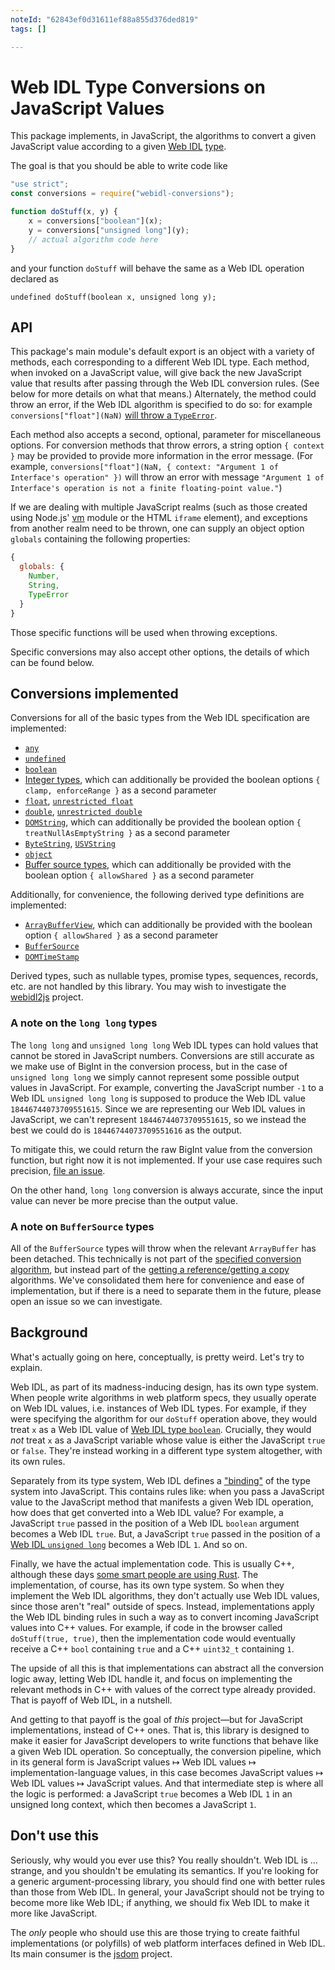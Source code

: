 ```yaml
---
noteId: "62843ef0d31611ef88a855d376ded819"
tags: []

---
```


# Web IDL Type Conversions on JavaScript Values

This package implements, in JavaScript, the algorithms to convert a given JavaScript value according to a given [Web IDL](http://heycam.github.io/webidl/) [type](http://heycam.github.io/webidl/#idl-types).

The goal is that you should be able to write code like

```js
"use strict";
const conversions = require("webidl-conversions");

function doStuff(x, y) {
    x = conversions["boolean"](x);
    y = conversions["unsigned long"](y);
    // actual algorithm code here
}
```

and your function `doStuff` will behave the same as a Web IDL operation declared as

```webidl
undefined doStuff(boolean x, unsigned long y);
```

## API

This package's main module's default export is an object with a variety of methods, each corresponding to a different Web IDL type. Each method, when invoked on a JavaScript value, will give back the new JavaScript value that results after passing through the Web IDL conversion rules. (See below for more details on what that means.) Alternately, the method could throw an error, if the Web IDL algorithm is specified to do so: for example `conversions["float"](NaN)` [will throw a `TypeError`](http://heycam.github.io/webidl/#es-float).

Each method also accepts a second, optional, parameter for miscellaneous options. For conversion methods that throw errors, a string option `{ context }` may be provided to provide more information in the error message. (For example, `conversions["float"](NaN, { context: "Argument 1 of Interface's operation" })` will throw an error with message `"Argument 1 of Interface's operation is not a finite floating-point value."`)

If we are dealing with multiple JavaScript realms (such as those created using Node.js' [vm](https://nodejs.org/api/vm.html) module or the HTML `iframe` element), and exceptions from another realm need to be thrown, one can supply an object option `globals` containing the following properties:

```js
{
  globals: {
    Number,
    String,
    TypeError
  }
}
```

Those specific functions will be used when throwing exceptions.

Specific conversions may also accept other options, the details of which can be found below.

## Conversions implemented

Conversions for all of the basic types from the Web IDL specification are implemented:

- [`any`](https://heycam.github.io/webidl/#es-any)
- [`undefined`](https://heycam.github.io/webidl/#es-undefined)
- [`boolean`](https://heycam.github.io/webidl/#es-boolean)
- [Integer types](https://heycam.github.io/webidl/#es-integer-types), which can additionally be provided the boolean options `{ clamp, enforceRange }` as a second parameter
- [`float`](https://heycam.github.io/webidl/#es-float), [`unrestricted float`](https://heycam.github.io/webidl/#es-unrestricted-float)
- [`double`](https://heycam.github.io/webidl/#es-double), [`unrestricted double`](https://heycam.github.io/webidl/#es-unrestricted-double)
- [`DOMString`](https://heycam.github.io/webidl/#es-DOMString), which can additionally be provided the boolean option `{ treatNullAsEmptyString }` as a second parameter
- [`ByteString`](https://heycam.github.io/webidl/#es-ByteString), [`USVString`](https://heycam.github.io/webidl/#es-USVString)
- [`object`](https://heycam.github.io/webidl/#es-object)
- [Buffer source types](https://heycam.github.io/webidl/#es-buffer-source-types), which can additionally be provided with the boolean option `{ allowShared }` as a second parameter

Additionally, for convenience, the following derived type definitions are implemented:

- [`ArrayBufferView`](https://heycam.github.io/webidl/#ArrayBufferView), which can additionally be provided with the boolean option `{ allowShared }` as a second parameter
- [`BufferSource`](https://heycam.github.io/webidl/#BufferSource)
- [`DOMTimeStamp`](https://heycam.github.io/webidl/#DOMTimeStamp)

Derived types, such as nullable types, promise types, sequences, records, etc. are not handled by this library. You may wish to investigate the [webidl2js](https://github.com/jsdom/webidl2js) project.

### A note on the `long long` types

The `long long` and `unsigned long long` Web IDL types can hold values that cannot be stored in JavaScript numbers. Conversions are still accurate as we make use of BigInt in the conversion process, but in the case of `unsigned long long` we simply cannot represent some possible output values in JavaScript. For example, converting the JavaScript number `-1` to a Web IDL `unsigned long long` is supposed to produce the Web IDL value `18446744073709551615`. Since we are representing our Web IDL values in JavaScript, we can't represent `18446744073709551615`, so we instead the best we could do is `18446744073709551616` as the output.

To mitigate this, we could return the raw BigInt value from the conversion function, but right now it is not implemented. If your use case requires such precision, [file an issue](https://github.com/jsdom/webidl-conversions/issues/new).

On the other hand, `long long` conversion is always accurate, since the input value can never be more precise than the output value.

### A note on `BufferSource` types

All of the `BufferSource` types will throw when the relevant `ArrayBuffer` has been detached. This technically is not part of the [specified conversion algorithm](https://heycam.github.io/webidl/#es-buffer-source-types), but instead part of the [getting a reference/getting a copy](https://heycam.github.io/webidl/#ref-for-dfn-get-buffer-source-reference%E2%91%A0) algorithms. We've consolidated them here for convenience and ease of implementation, but if there is a need to separate them in the future, please open an issue so we can investigate.

## Background

What's actually going on here, conceptually, is pretty weird. Let's try to explain.

Web IDL, as part of its madness-inducing design, has its own type system. When people write algorithms in web platform specs, they usually operate on Web IDL values, i.e. instances of Web IDL types. For example, if they were specifying the algorithm for our `doStuff` operation above, they would treat `x` as a Web IDL value of [Web IDL type `boolean`](http://heycam.github.io/webidl/#idl-boolean). Crucially, they would _not_ treat `x` as a JavaScript variable whose value is either the JavaScript `true` or `false`. They're instead working in a different type system altogether, with its own rules.

Separately from its type system, Web IDL defines a ["binding"](http://heycam.github.io/webidl/#ecmascript-binding) of the type system into JavaScript. This contains rules like: when you pass a JavaScript value to the JavaScript method that manifests a given Web IDL operation, how does that get converted into a Web IDL value? For example, a JavaScript `true` passed in the position of a Web IDL `boolean` argument becomes a Web IDL `true`. But, a JavaScript `true` passed in the position of a [Web IDL `unsigned long`](http://heycam.github.io/webidl/#idl-unsigned-long) becomes a Web IDL `1`. And so on.

Finally, we have the actual implementation code. This is usually C++, although these days [some smart people are using Rust](https://github.com/servo/servo). The implementation, of course, has its own type system. So when they implement the Web IDL algorithms, they don't actually use Web IDL values, since those aren't "real" outside of specs. Instead, implementations apply the Web IDL binding rules in such a way as to convert incoming JavaScript values into C++ values. For example, if code in the browser called `doStuff(true, true)`, then the implementation code would eventually receive a C++ `bool` containing `true` and a C++ `uint32_t` containing `1`.

The upside of all this is that implementations can abstract all the conversion logic away, letting Web IDL handle it, and focus on implementing the relevant methods in C++ with values of the correct type already provided. That is payoff of Web IDL, in a nutshell.

And getting to that payoff is the goal of _this_ project—but for JavaScript implementations, instead of C++ ones. That is, this library is designed to make it easier for JavaScript developers to write functions that behave like a given Web IDL operation. So conceptually, the conversion pipeline, which in its general form is JavaScript values ↦ Web IDL values ↦ implementation-language values, in this case becomes JavaScript values ↦ Web IDL values ↦ JavaScript values. And that intermediate step is where all the logic is performed: a JavaScript `true` becomes a Web IDL `1` in an unsigned long context, which then becomes a JavaScript `1`.

## Don't use this

Seriously, why would you ever use this? You really shouldn't. Web IDL is … strange, and you shouldn't be emulating its semantics. If you're looking for a generic argument-processing library, you should find one with better rules than those from Web IDL. In general, your JavaScript should not be trying to become more like Web IDL; if anything, we should fix Web IDL to make it more like JavaScript.

The _only_ people who should use this are those trying to create faithful implementations (or polyfills) of web platform interfaces defined in Web IDL. Its main consumer is the [jsdom](https://github.com/jsdom/jsdom) project.
